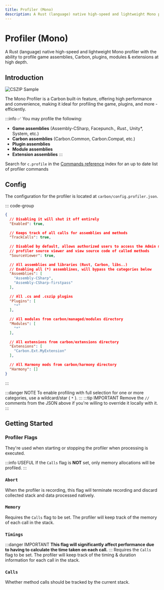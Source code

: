 ```yaml
---
title: Profiler (Mono)
description: A Rust (language) native high-speed and lightweight Mono profiler with the ability to profile game assemblies, Carbon, plugins, modules & extensions at depth.
---
```


# Profiler (Mono)

A Rust (language) native high-speed and lightweight Mono profiler with the ability to profile game assemblies, Carbon, plugins, modules & extensions at high depth.

## Introduction
![CSZIP Sample](/misc/mono-profiler-header.webp)

The Mono Profiler is a Carbon built-in feature, offering high performance and convenience, making it ideal for profiling the game, plugins, and more - efficiently.

:::info ✅ You may profile the following:
* **Game assemblies** (Assembly-CSharp, Facepunch.*, Rust.*, Unity*, System, etc.)
* **Carbon assemblies** (Carbon.Common, Carbon.Compat, etc.)
* **Plugin assemblies**
* **Module assemblies**
* **Extension assemblies**
:::

Search for `c.profile` in the [Commands reference](/Carbon.Documentation/references/commands) index for an up to date list of profiler commands

## Config
The configuration for the profiler is located at `carbon/config.profiler.json`.

::: code-group
```json [config.profiler.json]
{
  // Disabling it will shut it off entirely
  "Enabled": true,
  
  // Keeps track of all calls for assemblies and methods
  "TrackCalls": true,
  
  // Disabled by default, allows authorized users to access the Admin module 
  // profiler source viewer and view source code of called methods
  "SourceViewer": true,
  
  // All assemblies and libraries (Rust, Carbon, libs..)
  // Enabling all (*) assemblines, will bypass the categories below
  "Assemblies": [ 
    "Assembly-CSharp",
    "Assembly-CSharp-firstpass"
  ],
  
  // All .cs and .cszip plugins
  "Plugins": [
    "*"
  ],
  
  // All modules from carbon/managed/modules directory
  "Modules": [
    "*"
  ],
  
  // All extensions from carbon/extensions directory
  "Extensions": [
    "Carbon.Ext.MyExtension"
  ],
  
  // All Harmony mods from carbon/harmony directory
  "Harmony": []
}
```
:::

:::danger NOTE
To enable profiling with full selection for one or more categories, use a wildcard/star ( `*` ).
:::
:::tip IMPORTANT
Remove the `//` comments from the JSON above if you're willing to override it locally with it.
:::

## Getting Started

### Profiler Flags
They're used when starting or stopping the profiler when processing is executed.

:::info USEFUL
If the `Calls` flag is **NOT** set, only memory allocations will be profiled.
:::

### `Abort`
When the profiler is recording, this flag will terminate recording and discard collected stack and data processed natively.

### `Memory`
Requires the `Calls` flag to be set. The profiler will keep track of the memory of each call in the stack.

### `Timings`
:::danger IMPORTANT
**This flag will significantly affect performance due to having to calculate the time taken on each call.**
:::
Requires the `Calls` flag to be set. The profiler will keep track of the timing & duration information for each call in the stack.

### `Calls`
Whether method calls should be tracked by the current stack.